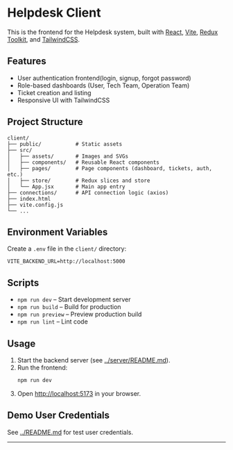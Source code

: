 # Helpdesk Client

This is the frontend for the Helpdesk system, built with [React](https://react.dev/), [Vite](https://vitejs.dev/), [Redux Toolkit](https://redux-toolkit.js.org/), and [TailwindCSS](https://tailwindcss.com/).

## Features

- User authentication frontend(login, signup, forgot password)
- Role-based dashboards (User, Tech Team, Operation Team)
- Ticket creation and listing
- Responsive UI with TailwindCSS

## Project Structure

```
client/
├── public/           # Static assets
├── src/
│   ├── assets/       # Images and SVGs
│   ├── components/   # Reusable React components
│   ├── pages/        # Page components (dashboard, tickets, auth, etc.)
│   ├── store/        # Redux slices and store
│   └── App.jsx       # Main app entry
├── connections/      # API connection logic (axios)
├── index.html
├── vite.config.js
└── ...
```

## Environment Variables

Create a `.env` file in the `client/` directory:

```
VITE_BACKEND_URL=http://localhost:5000
```

## Scripts

- `npm run dev` – Start development server
- `npm run build` – Build for production
- `npm run preview` – Preview production build
- `npm run lint` – Lint code

## Usage

1. Start the backend server (see [../server/README.md](../server/README.md)).
2. Run the frontend:
   ```sh
   npm run dev
   ```
3. Open [http://localhost:5173](http://localhost:5173) in your browser.

## Demo User Credentials

See [../README.md](../README.md) for test user credentials.

---
